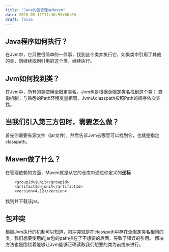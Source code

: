 ```yaml
---
title: "Java的包管理与Maven"
date: 2020-05-11T17:30:59+08:00
draft: false
---
```



## Java程序如何执行？
在Jvm中，它只做很简单的一件事，找到这个类并执行它，如果类中引用了其他的类，则继续找到引用的这个类，继续执行。

## Jvm如何找到类？
在Jvm中，所有的类使用全限定类名，Jvm也是根据全限定类名找到这个类；
查询机制：与熟悉的Path环境变量相同，Jvm从classpath按照Path的顺序依次查找。

## 当我们引入第三方包时，需要怎么做？
首先你需要有源文件（jar文件)，然后告诉Jvm去哪里可以找到它，也就是指定classpath。

## Maven做了什么？
在管理依赖的方面，Maven就是从它的仓库中通过你定义的**坐标**
```
 	<groupId>junit</groupId>
    <artifactId>junit</artifactId>
    <version>4.12</version>
```
找到并下载该jar。

## 包冲突
根据Jvm执行的机制可以知道，包冲突就是在classpath中存在全限定类名相同的类，我们想要使用的jar包的path排在了不想要的后面，导致了错误的引用。
解决方法也是围绕着能够让Jvm能够正确读取我们想要的类为前提来进行。




